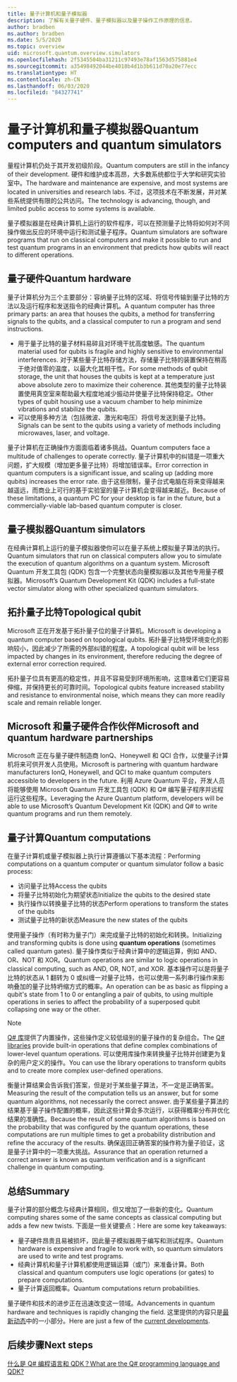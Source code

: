 ```yaml
---
title: 量子计算机和量子模拟器
description: 了解有关量子硬件、量子模拟器以及量子操作工作原理的信息。
author: bradben
ms.author: bradben
ms.date: 5/5/2020
ms.topic: overview
uid: microsoft.quantum.overview.simulators
ms.openlocfilehash: 2f5345504ba31211c97493e78af1563d575881e4
ms.sourcegitcommit: a35498492044be4018b4d1b3b611d70a20e77ecc
ms.translationtype: HT
ms.contentlocale: zh-CN
ms.lasthandoff: 06/03/2020
ms.locfileid: "84327741"
---
```

# <a name="quantum-computers-and-quantum-simulators"></a><span data-ttu-id="de360-103">量子计算机和量子模拟器</span><span class="sxs-lookup"><span data-stu-id="de360-103">Quantum computers and quantum simulators</span></span>

<span data-ttu-id="de360-104">量程计算机仍处于其开发初级阶段。</span><span class="sxs-lookup"><span data-stu-id="de360-104">Quantum computers are still in the infancy of their development.</span></span> <span data-ttu-id="de360-105">硬件和维护成本高昂，大多数系统都位于大学和研究实验室中。</span><span class="sxs-lookup"><span data-stu-id="de360-105">The hardware and maintenance are expensive, and most systems are located in universities and research labs.</span></span> <span data-ttu-id="de360-106">不过，这项技术在不断发展，并对某些系统提供有限的公共访问。</span><span class="sxs-lookup"><span data-stu-id="de360-106">The technology is advancing, though, and limited public access to some systems is available.</span></span>

<span data-ttu-id="de360-107">量子模拟器是在经典计算机上运行的软件程序，可以在预测量子比特将如何对不同操作做出反应的环境中运行和测试量子程序。</span><span class="sxs-lookup"><span data-stu-id="de360-107">Quantum simulators are software programs that run on classical computers and make it possible to run and test quantum programs in an environment that predicts how qubits will react to different operations.</span></span>

## <a name="quantum-hardware"></a><span data-ttu-id="de360-108">量子硬件</span><span class="sxs-lookup"><span data-stu-id="de360-108">Quantum hardware</span></span>

<span data-ttu-id="de360-109">量子计算机分为三个主要部分：容纳量子比特的区域、将信号传输到量子比特的方法以及运行程序和发送指令的经典计算机。</span><span class="sxs-lookup"><span data-stu-id="de360-109">A quantum computer has three primary parts: an area that houses the qubits, a method for transferring signals to the qubits, and a classical computer to run a program and send instructions.</span></span>

- <span data-ttu-id="de360-110">用于量子比特的量子材料易碎且对环境干扰高度敏感。</span><span class="sxs-lookup"><span data-stu-id="de360-110">The quantum material used for qubits is fragile and highly sensitive to environmental interferences.</span></span> <span data-ttu-id="de360-111">对于某些量子比特存储方法，存储量子比特的装置保持在稍高于绝对值零的温度，以最大化其相干性。</span><span class="sxs-lookup"><span data-stu-id="de360-111">For some methods of qubit storage, the unit that houses the qubits is kept at a temperature just above absolute zero to maximize their coherence.</span></span> <span data-ttu-id="de360-112">其他类型的量子比特装置使用真空室来帮助最大程度地减少振动并使量子比特保持稳定。</span><span class="sxs-lookup"><span data-stu-id="de360-112">Other types of qubit housing use a vacuum chamber to help minimize vibrations and stabilize the qubits.</span></span>  
- <span data-ttu-id="de360-113">可以使用多种方法（包括微波、激光和电压）将信号发送到量子比特。</span><span class="sxs-lookup"><span data-stu-id="de360-113">Signals can be sent to the qubits using a variety of methods including microwaves, laser, and voltage.</span></span>

<span data-ttu-id="de360-114">量子计算机在正确操作方面面临着诸多挑战。</span><span class="sxs-lookup"><span data-stu-id="de360-114">Quantum computers face a multitude of challenges to operate correctly.</span></span> <span data-ttu-id="de360-115">量子计算机中的纠错是一项重大问题，扩大规模（增加更多量子比特）将增加错误率。</span><span class="sxs-lookup"><span data-stu-id="de360-115">Error correction in quantum computers is a significant issue, and scaling up (adding more qubits) increases the error rate.</span></span> <span data-ttu-id="de360-116">由于这些限制，量子台式电脑在将来变得越来越遥远，而商业上可行的基于实验室的量子计算机会变得越来越近。</span><span class="sxs-lookup"><span data-stu-id="de360-116">Because of these limitations, a quantum PC for your desktop is far in the future, but a commercially-viable lab-based quantum computer is closer.</span></span>

## <a name="quantum-simulators"></a><span data-ttu-id="de360-117">量子模拟器</span><span class="sxs-lookup"><span data-stu-id="de360-117">Quantum simulators</span></span>

<span data-ttu-id="de360-118">在经典计算机上运行的量子模拟器使你可以在量子系统上模拟量子算法的执行。</span><span class="sxs-lookup"><span data-stu-id="de360-118">Quantum simulators that run on classical computers allow you to simulate the execution of quantum algorithms on a quantum system.</span></span>  <span data-ttu-id="de360-119">Microsoft Quantum 开发工具包 (QDK) 包含一个完整状态向量模拟器以及其他专用量子模拟器。</span><span class="sxs-lookup"><span data-stu-id="de360-119">Microsoft’s Quantum Development Kit (QDK) includes a full-state vector simulator along with other specialized quantum simulators.</span></span>

## <a name="topological-qubit"></a><span data-ttu-id="de360-120">拓扑量子比特</span><span class="sxs-lookup"><span data-stu-id="de360-120">Topological qubit</span></span>

<span data-ttu-id="de360-121">Microsoft 正在开发基于拓扑量子位的量子计算机。</span><span class="sxs-lookup"><span data-stu-id="de360-121">Microsoft is developing a quantum computer based on topological qubits.</span></span> <span data-ttu-id="de360-122">拓扑量子比特受环境变化的影响较小，因此减少了所需的外部纠错的程度。</span><span class="sxs-lookup"><span data-stu-id="de360-122">A topological qubit will be less impacted by changes in its environment, therefore reducing the degree of external error correction required.</span></span>

<span data-ttu-id="de360-123">拓扑量子位具有更高的稳定性，并且不容易受到环境所影响，这意味着它们更容易伸缩，并保持更长的可靠时间。</span><span class="sxs-lookup"><span data-stu-id="de360-123">Topological qubits feature increased stability and resistance to environmental noise, which means they can more readily scale and remain reliable longer.</span></span>

## <a name="microsoft-and-quantum-hardware-partnerships"></a><span data-ttu-id="de360-124">Microsoft 和量子硬件合作伙伴</span><span class="sxs-lookup"><span data-stu-id="de360-124">Microsoft and quantum hardware partnerships</span></span>

<span data-ttu-id="de360-125">Microsoft 正在与量子硬件制造商 IonQ、Honeywell 和 QCI 合作，以使量子计算机将来可供开发人员使用。</span><span class="sxs-lookup"><span data-stu-id="de360-125">Microsoft is partnering with quantum hardware manufacturers IonQ, Honeywell, and QCI to make quantum computers accessible to developers in the future.</span></span> <span data-ttu-id="de360-126">利用 Azure Quantum 平台，开发人员将能够使用 Microsoft Quantum 开发工具包 (QDK) 和 Q# 编写量子程序并远程运行这些程序。</span><span class="sxs-lookup"><span data-stu-id="de360-126">Leveraging the Azure Quantum platform, developers will be able to use Microsoft’s Quantum Development Kit (QDK) and Q# to write quantum programs and run them remotely.</span></span>

## <a name="quantum-computations"></a><span data-ttu-id="de360-127">量子计算</span><span class="sxs-lookup"><span data-stu-id="de360-127">Quantum computations</span></span>

<span data-ttu-id="de360-128">在量子计算机或量子模拟器上执行计算遵循以下基本流程：</span><span class="sxs-lookup"><span data-stu-id="de360-128">Performing computations on a quantum computer or quantum simulator follow a basic process:</span></span>

- <span data-ttu-id="de360-129">访问量子比特</span><span class="sxs-lookup"><span data-stu-id="de360-129">Access the qubits</span></span>
- <span data-ttu-id="de360-130">将量子比特初始化为期望状态</span><span class="sxs-lookup"><span data-stu-id="de360-130">Initialize the qubits to the desired state</span></span>
- <span data-ttu-id="de360-131">执行操作以转换量子比特的状态</span><span class="sxs-lookup"><span data-stu-id="de360-131">Perform operations to transform the states of the qubits</span></span>
- <span data-ttu-id="de360-132">测试量子比特的新状态</span><span class="sxs-lookup"><span data-stu-id="de360-132">Measure the new states of the qubits</span></span>

<span data-ttu-id="de360-133">使用量子操作（有时称为量子门）来完成量子比特的初始化和转换。</span><span class="sxs-lookup"><span data-stu-id="de360-133">Initializing and transforming qubits is done using **quantum operations** (sometimes called quantum gates).</span></span> <span data-ttu-id="de360-134">量子操作类似于经典计算中的逻辑运算，例如 AND、OR、NOT 和 XOR。</span><span class="sxs-lookup"><span data-stu-id="de360-134">Quantum operations are similar to logic operations in classical computing, such as AND, OR, NOT, and XOR.</span></span> <span data-ttu-id="de360-135">基本操作可以是将量子比特的状态从 1 翻转为 0 或纠缠一对量子比特，也可以使用一系列串行操作来影响叠加的量子比特坍缩方式的概率。</span><span class="sxs-lookup"><span data-stu-id="de360-135">An operation can be as basic as flipping a qubit's state from 1 to 0 or entangling a pair of qubits, to using multiple operations in series to affect the probability of a superposed qubit collapsing one way or the other.</span></span>

> [!NOTE] 
> <span data-ttu-id="de360-136">[Q# 库](xref:microsoft.quantum.libraries)提供了内置操作，这些操作定义较低级别的量子操作的复杂组合。</span><span class="sxs-lookup"><span data-stu-id="de360-136">The [Q# libraries](xref:microsoft.quantum.libraries) provide built-in operations that define complex combinations of lower-level quantum operations.</span></span> <span data-ttu-id="de360-137">可以使用库操作来转换量子比特并创建更为复杂的用户定义的操作。</span><span class="sxs-lookup"><span data-stu-id="de360-137">You can use the library operations to transform qubits and to create more complex user-defined operations.</span></span>  

<span data-ttu-id="de360-138">衡量计算结果会告诉我们答案，但是对于某些量子算法，不一定是正确答案。</span><span class="sxs-lookup"><span data-stu-id="de360-138">Measuring the result of the computation tells us an answer, but for some quantum algorithms, not necessarily the correct answer.</span></span> <span data-ttu-id="de360-139">由于某些量子算法的结果基于量子操作配置的概率，因此这些计算会多次运行，以获得概率分布并优化结果的准确性。</span><span class="sxs-lookup"><span data-stu-id="de360-139">Because the result of some quantum algorithms is based on the probability that was configured by the quantum operations, these computations are run multiple times to get a probability distribution and refine the accuracy of the results.</span></span>  <span data-ttu-id="de360-140">确保返回正确答案的操作称为量子验证，这是量子计算中的一项重大挑战。</span><span class="sxs-lookup"><span data-stu-id="de360-140">Assurance that an operation returned a correct answer is known as quantum verification and is a significant challenge in quantum computing.</span></span>

## <a name="summary"></a><span data-ttu-id="de360-141">总结</span><span class="sxs-lookup"><span data-stu-id="de360-141">Summary</span></span>

<span data-ttu-id="de360-142">量子计算的部分概念与经典计算相同，但又增加了一些新的变化。</span><span class="sxs-lookup"><span data-stu-id="de360-142">Quantum computing shares some of the same concepts as classical computing but adds a few new twists.</span></span> <span data-ttu-id="de360-143">下面是一些关键要点：</span><span class="sxs-lookup"><span data-stu-id="de360-143">Here are some key takeaways:</span></span>

- <span data-ttu-id="de360-144">量子硬件昂贵且易被损坏，因此量子模拟器用于编写和测试程序。</span><span class="sxs-lookup"><span data-stu-id="de360-144">Quantum hardware is expensive and fragile to work with, so quantum simulators are used to write and test programs.</span></span>
- <span data-ttu-id="de360-145">经典计算机和量子计算机都使用逻辑运算（或门）来准备计算。</span><span class="sxs-lookup"><span data-stu-id="de360-145">Both classical and quantum computers use logic operations (or gates) to prepare computations.</span></span>
- <span data-ttu-id="de360-146">量子计算返回概率。</span><span class="sxs-lookup"><span data-stu-id="de360-146">Quantum computations return probabilities.</span></span>

<span data-ttu-id="de360-147">量子硬件和技术的进步正在迅速改变这一领域。</span><span class="sxs-lookup"><span data-stu-id="de360-147">Advancements in quantum hardware and techniques is rapidly changing the field.</span></span> <span data-ttu-id="de360-148">这里提供的内容只是[最新动态](https://phys.org/search/?search=quantum+computer&s=0)中的一小部分。</span><span class="sxs-lookup"><span data-stu-id="de360-148">Here are just a few of the [current developments](https://phys.org/search/?search=quantum+computer&s=0).</span></span>

## <a name="next-steps"></a><span data-ttu-id="de360-149">后续步骤</span><span class="sxs-lookup"><span data-stu-id="de360-149">Next steps</span></span>

[<span data-ttu-id="de360-150">什么是 Q# 编程语言和 QDK？</span><span class="sxs-lookup"><span data-stu-id="de360-150">What are the Q# programming language and QDK?</span></span>](xref:microsoft.quantum.overview.q-sharp)

